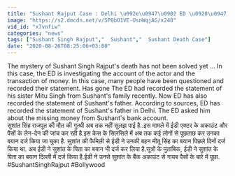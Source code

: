 ```yaml
---
title: "Sushant Rajput Case : Delhi \u092e\u0947\u0902 ED \u0928\u0947 \u0926\u0930\u094d\u091c \u0915\u093f\u092f\u093e \u0938\u0941\u0936\u093e\u0902\u0924 \u0915\u0947 \u092a\u093f\u0924\u093e KK Singh \u0915\u093e \u092c\u092f\u093e\u0928 \u0935\u0928\u0907\u0902\u0921\u093f\u092f\u093e \u0939\u093f\u0902\u0926\u0940"
image: "https://s2.dmcdn.net/v/SPQbO1VE-UsnWqjAG/x240"
vid_id: "x7vnfiw"
categories: "news"
tags: ["Sushant Singh Rajput","  Sushant","  Sushant Death Case"]
date: "2020-08-26T08:25:06+03:00"
---
```

The mystery of Sushant Singh Rajput's death has not been solved yet ... In this case, the ED is investigating the account of the actor and the transaction of money. In this case, many people have been questioned and recorded their statement. Has gone The ED had recorded the statement of his sister Mitu Singh from Sushant's family recently. Now ED has also recorded the statement of Sushant's father. According to sources, ED has recorded the statement of Sushant's father in Delhi. The ED asked him about the missing money from Sushant's bank account.    <br>सुशांत सिंह राजपूत की मौत की गुत्थी अब तक नहीं सुलझ पाई है..इस मामले में  ईडी एक्टर के अकाउंट और पैसों के लेन-देन की जांच कर रही है.इस केस के सिलसिले में अब तक कई लोगों से पूछताछ कर उनका बयान दर्ज किया जा चुका है. सुशांत की फैमिली से ईडी ने उनकी बहन मीतू सिंह का बयान पिछले दिनों दर्ज किया था. अब ईडी ने सुशांत के पिता का बयान भी दर्ज कर लिया है.सूत्रों के मुताबिक, ईडी ने सुशांत के पिता का बयान दिल्ली में दर्ज किया है.ईडी ने उनसे सुशांत के बैंक अकाउंट से गायब पैसों के बारे में पूछा.    <br>#SushantSinghRajput #Bollywood
